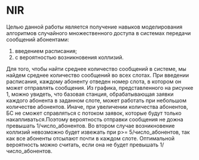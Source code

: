 # NIR
Целью данной работы является получение навыков моделирования алгоритмов случайного множественного доступа в системах передачи 
сообщений абонентами: 
1. введением расписания;
2. с вероятностью возникновения коллизий.

Для того, чтобы найти среднее количество сообщений в системе, мы найдем среднее
количество сообщений во всех слотах. При введении расписания, каждому абоненту отведен номер слота, 
в котором он может отправлять сообщения.
Из графика, представленного на рисунке 1, можно увидеть, что базовая станция,
обрабатывающая заявки каждого абонента в заданном слоте, может работать при
небольшом количестве абонентов. Иначе, при увеличении количества абонентов, БС не
сможет справляться с потоком заявок, которые будут только накапливаться.Поэтому вероятность отправки сообщения не дожна превышать 
1/число_абонентов.
Во втором случае возникновение коллизий невозможно будет извежать при p>= 5/число_абонентов, 
так как все абоненты отсылают почти в каждом слоте. 
Оптимальной вероятность можно считать, если она не будет превышать 1/число_абонентов.
